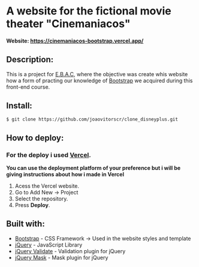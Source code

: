 # A website for the fictional movie theater "Cinemaniacos"

#### Website: https://cinemaniacos-bootstrap.vercel.app/

## Description:
  This is a project for [E.B.A.C](https://ebaconline.com.br/), where the objective was create whis website how a form of practing our knowledge of [Bootstrap](https://getbootstrap.com/) we acquired during this front-end course.
  
## Install:
  ```
  $ git clone https://github.com/joaovitorscr/clone_disneyplus.git
  ```

## How to deploy:
  ### For the deploy i used [Vercel](https://www.vercel.com).
  
  **You can use the deployment platform of your preference but i will be giving instructions about how i made in Vercel**
  
  1. Acess the Vercel website.
  2. Go to Add New -> Project
  3. Select the repository.
  4. Press **Deploy**.

## Built with:
  * [Bootstrap](https://getbootstrap.com/) - CSS Framework -> Used in the website styles and template
  * [jQuery](https://jquery.com/) - JavaScript Library
  * [jQuery Validate](https://jqueryvalidation.org/) - Validation plugin for jQuery
  * [jQuery Mask](https://igorescobar.github.io/jQuery-Mask-Plugin/) - Mask plugin for jQuery
  
